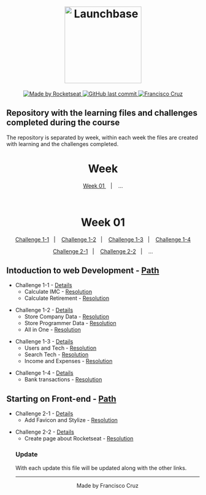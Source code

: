 <h1 align="center">
    <img alt="Launchbase" src="https://storage.googleapis.com/golden-wind/bootcamp-launchbase/logo.png" width="200px" />
</h1>

<p align="center">

  <a href="https://rocketseat.com.br">
    <img alt="Made by Rocketseat" src="https://img.shields.io/badge/made%20by-Rocketseat-%23F8952D">
  </a>
  
  <a href="https://github.com/Fcruz10/LaunchBase/commits/master">
    <img alt="GitHub last commit" src="https://img.shields.io/github/last-commit/Fcruz10/LaunchBase">
  </a>

  <a href="https://www.linkedin.com/in/francisco-cruz-074208140/" >
    <img alt="Francisco Cruz" src="https://img.shields.io/badge/Francisco-in-%230072b1">
  </a>

</p>

## Repository with the learning files and challenges completed during the course
The repository is separated by week, within each week the files are created with learning and the challenges completed.
<br />
<h1 align=center> Week </h1>
<p align="center">
  <a href="#week01"> Week 01 </a>&nbsp;&nbsp;&nbsp;|&nbsp;&nbsp;&nbsp;
 <!-- <a href="#week02"> Week 02 </a>&nbsp;&nbsp;&nbsp;|&nbsp;&nbsp;&nbsp; -->
  ...
</p>
<br />
 <h1 align=center id="week01"> Week 01 </h1>

<p align="center">
  <a href="#Challenge1-1">Challenge 1-1</a>&nbsp;&nbsp;&nbsp;|&nbsp;&nbsp;&nbsp;
  <a href="#Challenge1-2">Challenge 1-2</a>&nbsp;&nbsp;&nbsp;|&nbsp;&nbsp;&nbsp;
  <a href="#Challenge1-3">Challenge 1-3</a>&nbsp;&nbsp;&nbsp;|&nbsp;&nbsp;&nbsp;
  <a href="#Challenge1-4">Challenge 1-4</a>
</p>

<p align="center">
  <a href="#Challenge2-1">Challenge 2-1</a>&nbsp;&nbsp;&nbsp;|&nbsp;&nbsp;&nbsp;
  <a href="#Challenge2-2">Challenge 2-2</a>&nbsp;&nbsp;&nbsp;|&nbsp;&nbsp;&nbsp;
    ...
  <!--<a href="#Challenge2-3">Challenge 2-3</a>&nbsp;&nbsp;&nbsp;|&nbsp;&nbsp;&nbsp;-->
</p>

## Intoduction to web Development - [Path](https://github.com/Fcruz10/LaunchBase/tree/master/week%2001/Challenges1)

<a id="Challenge1-1"></a>
- Challenge 1-1 - [Details](https://github.com/Rocketseat/bootcamp-launchbase-desafios-01/blob/master/desafios/01-1-primeiros-passos-com-js.md)
    - Calculate IMC - [Resolution](https://github.com/Fcruz10/LaunchBase/blob/master/week%2001/Challenges1/Challenge1-1/01-1-calculateImc.js)
    - Calculate Retirement - [Resolution](https://github.com/Fcruz10/LaunchBase/blob/master/week%2001/Challenges1/Challenge1-1/01-1-calculateRetirement.js)
    
<a id="Challenge1-2"></a>
- Challenge 1-2 - [Details](https://github.com/Rocketseat/bootcamp-launchbase-desafios-01/blob/master/desafios/01-2-lidando-com-objetos-e-vetores.md)
    - Store Company Data - [Resolution](https://github.com/Fcruz10/LaunchBase/blob/master/week%2001/Challenges1/Challenge1-2/01-2-storeCompanyData.js)
    - Store Programmer Data - [Resolution](https://github.com/Fcruz10/LaunchBase/blob/master/week%2001/Challenges1/Challenge1-2/01-2-storeProgrammerData.js)
    - All in One - [Resolution](https://github.com/Fcruz10/LaunchBase/blob/master/week%2001/Challenges1/Challenge1-2/01-2-allin1.js)
    
<a id="Challenge1-3"></a>
- Challenge 1-3 - [Details](https://github.com/Rocketseat/bootcamp-launchbase-desafios-01/blob/master/desafios/01-3-funcoes-e-estruturas-de-repeticao.md)
    - Users and Tech - [Resolution](https://github.com/Fcruz10/LaunchBase/blob/master/week%2001/Challenges1/Challenge1-3/01-3-usersAndTech.js)
    - Search Tech - [Resolution](https://github.com/Fcruz10/LaunchBase/blob/master/week%2001/Challenges1/Challenge1-3/01-3-searchTech.js)
    - Income and Expenses - [Resolution](https://github.com/Fcruz10/LaunchBase/blob/master/week%2001/Challenges1/Challenge1-3/01-3-incomeAndExpenses.js)
    
<a id="Challenge1-4"></a>    
- Challenge 1-4 - [Details](https://github.com/Rocketseat/bootcamp-launchbase-desafios-01/blob/master/desafios/01-4-aplicacao-operacoes-bancarias.md)
    - Bank transactions - [Resolution](https://github.com/Fcruz10/LaunchBase/blob/master/week%2001/Challenges1/Challenge1-4/01-4-bankTransactions.js)
 
## Starting on Front-end - [Path](https://github.com/Fcruz10/LaunchBase/tree/master/week%2001/Front-end)

<a id="Challenge2-1"></a>
- Challenge 2-1 - [Details](https://github.com/Rocketseat/bootcamp-launchbase-desafios-02/blob/master/desafios/02-1-primeiro-html.md)
    - Add Favicon and Stylize - [Resolution](https://github.com/Fcruz10/LaunchBase/tree/master/week%2001/Front-end/Challenge2-1)

<a id="Challenge2-2"></a>
- Challenge 2-2 - [Details](https://github.com/Rocketseat/bootcamp-launchbase-desafios-02/blob/master/desafios/02-2-pagina-descricao.md)
    - Create page about Rocketseat - [Resolution](https://github.com/Fcruz10/LaunchBase/tree/master/week%2001/Front-end/Challenge2-2)
  <!--  
<a id="Challenge2-3"></a>
- Challenge 2-3 - [Details](https://github.com/Rocketseat/bootcamp-launchbase-desafios-02/blob/master/desafios/02-3-pagina-cursos-e-iframe.md)
    - Create Content and Modal Page - [Resolution](https://github.com/##)
 
<h1 align=center id="week02"> Week 02 </h1>
-->

### Update
With each update this file will be updated along with the other links.

---

<p align="center">Made by Francisco Cruz</p>
